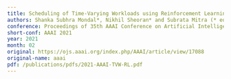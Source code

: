 ```yaml
---
title: Scheduling of Time-Varying Workloads using Reinforcement Learning
authors: Shanka Subhra Mondal*, Nikhil Sheoran* and Subrata Mitra (* equal contribution)
conference: Proceedings of 35th AAAI Conference on Artificial Intelligence
short-conf: AAAI 2021
year: 2021
month: 02
original: https://ojs.aaai.org/index.php/AAAI/article/view/17088
original-name: aaai
pdf: /publications/pdfs/2021-AAAI-TVW-RL.pdf
---
```

